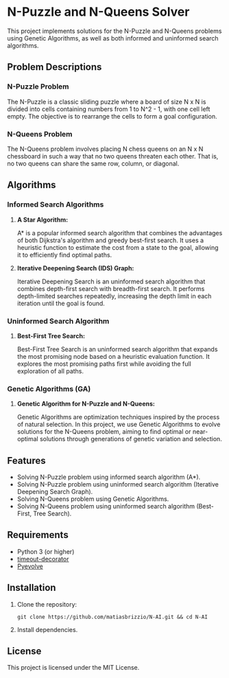 # N-Puzzle and N-Queens Solver

This project implements solutions for the N-Puzzle and N-Queens problems using Genetic Algorithms, as well as both informed and uninformed search algorithms.

## Problem Descriptions

### N-Puzzle Problem
The N-Puzzle is a classic sliding puzzle where a board of size N x N is divided into cells containing numbers from 1 to N^2 - 1, with one cell left empty. The objective is to rearrange the cells to form a goal configuration.

### N-Queens Problem
The N-Queens problem involves placing N chess queens on an N x N chessboard in such a way that no two queens threaten each other. That is, no two queens can share the same row, column, or diagonal.

## Algorithms

### Informed Search Algorithms
1. **A Star Algorithm:**

   A* is a popular informed search algorithm that combines the advantages of both Dijkstra's algorithm and greedy best-first search.
   It uses a heuristic function to estimate the cost from a state to the goal, allowing it to efficiently find optimal paths.

3. **Iterative Deepening Search (IDS) Graph:**

   Iterative Deepening Search is an uninformed search algorithm that combines depth-first search with breadth-first search.
   It performs depth-limited searches repeatedly, increasing the depth limit in each iteration until the goal is found.

### Uninformed Search Algorithm
1. **Best-First Tree Search:**

   Best-First Tree Search is an uninformed search algorithm that expands the most promising node based on a heuristic evaluation function.
   It explores the most promising paths first while avoiding the full exploration of all paths.

### Genetic Algorithms (GA)
1. **Genetic Algorithm for N-Puzzle and N-Queens:**

   Genetic Algorithms are optimization techniques inspired by the process of natural selection.
   In this project, we use Genetic Algorithms to evolve solutions for the N-Queens problem, aiming to find optimal or near-optimal solutions through generations of genetic variation and selection.

## Features
- Solving N-Puzzle problem using informed search algorithm (A*).
- Solving N-Puzzle problem using uninformed search algorithm (Iterative Deepening Search Graph).
- Solving N-Queens problem using Genetic Algorithms.
- Solving N-Queens problem using uninformed search algorithm (Best-First, Tree Search).

## Requirements

- Python 3 (or higher)
- [timeout-decorator](https://pypi.org/project/timeout-decorator/)
- [Pyevolve](https://github.com/perone/Pyevolve)


## Installation

1. Clone the repository:
   ```
   git clone https://github.com/matiasbrizzio/N-AI.git && cd N-AI
   ```
2. Install dependencies.
    
## License

This project is licensed under the MIT License.
